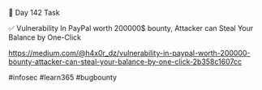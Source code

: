 🎯 Day 142 Task


✅ Vulnerability In PayPal worth 200000$ bounty, Attacker can Steal Your Balance by One-Click


https://medium.com/@h4x0r_dz/vulnerability-in-paypal-worth-200000-bounty-attacker-can-steal-your-balance-by-one-click-2b358c1607cc


#infosec #learn365 #bugbounty
